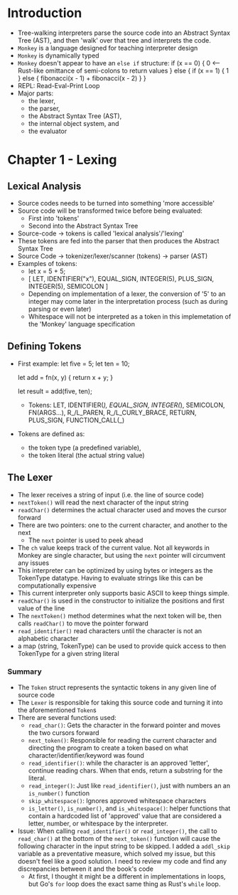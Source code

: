 # Introduction
- Tree-walking interpreters parse the source code into an Abstract Syntax Tree
  (AST), and then 'walk' over that tree and interprets the code.
- `Monkey` is a language designed for teaching interpreter design
- `Monkey` is dynamically typed
- `Monkey` doesn't appear to have an `else if` structure:
    if (x == 0) {
        0 <-- Rust-like omittance of semi-colons to return values
    } else {
        if (x == 1) {
            1
        } else {
            fibonacci(x - 1) + fibonacci(x - 2)
        }
    }
- REPL: Read-Eval-Print Loop
- Major parts:
    - the lexer,
    - the parser,
    - the Abstract Syntax Tree (AST),
    - the internal object system, and
    - the evaluator

# Chapter 1 - Lexing
## Lexical Analysis
- Source codes needs to be turned into something 'more accessible'
- Source code will be transformed twice before being evaluated:
    - First into 'tokens'
    - Second into the Abstract Syntax Tree
- Source-code -> tokens is called 'lexical analysis'/'lexing'
- These tokens are fed into the parser that then produces the Abstract Syntax
  Tree
- Source Code -> tokenizer/lexer/scanner (tokens) -> parser (AST)
- Examples of tokens: 
    - let x = 5 + 5;
    - [
        LET,
        IDENTIFIER("x"),
        EQUAL_SIGN,
        INTEGER(5),
        PLUS_SIGN,
        INTEGER(5),
        SEMICOLON
      ]
    - Depending on implementation of a lexer, the conversion of '5' to an
      integer may come later in the interpretation process (such as during
      parsing or even later)
    - Whitespace will not be interpreted as a token in this implemetation of
      the 'Monkey' language specification

## Defining Tokens
- First example:
    let five = 5;
    let ten = 10;

    let add = fn(x, y) {
        return x + y;
    }

    let result = add(five, ten);

  - Tokens: LET, IDENTIFIER(_), EQUAL_SIGN, INTEGER(_), SEMICOLON, FN(ARGS...),
            R_/L_PAREN, R_/L_CURLY_BRACE, RETURN, PLUS_SIGN, FUNCTION_CALL(_)
- Tokens are defined as:
    - the token type (a predefined variable),
    - the token literal (the actual string value)

## The Lexer
- The lexer receives a string of input (i.e. the line of source code)
- `nextToken()` will read the next character of the input string
- `readChar()` determines the actual character used and moves the cursor 
  forward
- There are two pointers: one to the current character, and another to the next
    - The `next` pointer is used to peek ahead
- The `ch` value keeps track of the current value. Not all keywords in Monkey
  are single character, but using the `next` pointer will circumvent any issues
- This interpreter can be optimized by using bytes or integers as the TokenType
  datatype. Having to evaluate strings like this can be computationally
  expensive
- This current interpreter only supports basic ASCII to keep things simple.
- `readChar()` is used in the constructor to initialize the positions and 
  first value of the line
- The `nextToken()` method determines what the next token will be, then calls 
  `readChar()` to move the pointer forward
- `read_identifier()` read characters until the character is not an alphabetic
  character
- a map (string, TokenType) can be used to provide quick access to then TokenType
  for a given string literal

### Summary
- The `Token` struct represents the syntactic tokens in any given line of 
  source code
- The `Lexer` is responsible for taking this source code and turning it into
  the aforementioned `Token`s
- There are several functions used:
    - `read_char()`: Gets the character in the forward pointer and moves the 
                     two cursors forward
    - `next_token()`: Responsible for reading the current character and 
                      directing the program to create a token based on what
                      character/identifier/keyword was found
    - `read_identifier()`: while the character is an approved 'letter', continue
                           reading chars. When that ends, return a substring
                           for the literal.
    - `read_integer()`: Just like `read_identifier()`, just with numbers an an
                        `is_number()` function
    - `skip_whitespace()`: Ignores approved whitespace characters
    - `is_letter()`, 
      `is_number()`, and 
      `is_whitespace()`: helper functions that contain a hardcoded list of 
                         'approved' value that are considered a letter, number,
                         or whitespace by the interpreter.
- Issue: When calling `read_identifier()` or `read_integer()`, the call to 
  `read_char()` at the bottom of the `next_token()` function will cause the
  following character in the input string to be skipped. I added a `addl_skip`
  variable as a preventative measure, which solved my issue, but this doesn't
  feel like a good solution. I need to review my code and find any discrepancies
  between it and the book's code
    - At first, I thought it might be a different in implementations in loops,
      but Go's `for` loop does the exact same thing as Rust's `while` loop.
